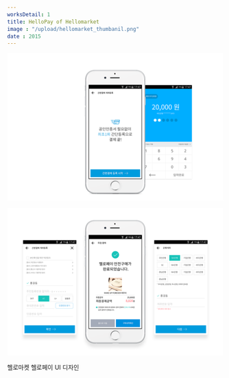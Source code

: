 ```yaml
---
worksDetail: 1
title: HelloPay of Hellomarket
image : "/upload/hellomarket_thumbanil.png"
date : 2015
---
```


![Hellopay 1](../images/hellopay_1.png)

![Hellopay 2](../images/hellopay_2.png)

헬로마켓 헬로페이 UI 디자인
